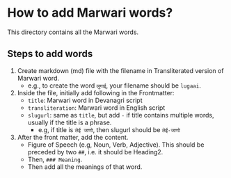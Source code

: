 # How to add Marwari words?

This directory contains all the Marwari words.

## Steps to add words
1. Create markdown (md) file with the filename in Transliterated version of Marwari word.
    - e.g., to create the word `लुगाई`, your filename should be `lugaai`.
2. Inside the file, initially add following in the Frontmatter:
    - `title`: Marwari word in Devanagri script
    - `transliteration`: Marwari word in English script
    - `slugurl`: same as `title`, but add `-` if title contains multiple words, usually if the title is a phrase. 
        - e.g, if title is `लेई जाणो`, then slugurl should be `लेई-जाणो`
3. After the front matter, add the content.
    - Figure of Speech (e.g, Noun, Verb, Adjective). This should be preceded by two `##`, i.e. it should be Heading2.
    - Then, `### Meaning`.
    - Then add all the meanings of that word.
